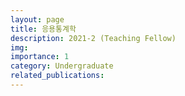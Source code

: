 ```yaml
---
layout: page
title: 응용통계학
description: 2021-2 (Teaching Fellow)
img: 
importance: 1
category: Undergraduate
related_publications:
---
```


